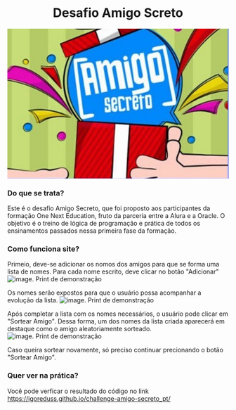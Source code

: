 <h1 align="center"> Desafio Amigo Screto </h1>

<img src="https://github.com/IgorEduss/challenge-amigo-secreto_pt/blob/main/assets/amigo_secreto.jpg" alt="imagem da capa do amigo secreto. Um amigo entregando um presente para outro amigo" align="center">

### Do que se trata?
Este é o desafio Amigo Secreto, que foi proposto aos participantes da formação One Next Education, fruto da parceria entre a Alura e a Oracle. O objetivo é o treino de lógica de programação e prática de todos os ensinamentos passados nessa primeira fase da formação.

### Como funciona site?
Primeio, deve-se adicionar os nomos dos amigos para que se forma uma lista de nomes. 
Para cada nome escrito, deve clicar no botão "Adicionar"
![image. Print de demonstração](https://github.com/user-attachments/assets/9c58f44e-0e53-4524-99e7-963d9a515e06)

Os nomes serão expostos para que o usuário possa acompanhar a evolução da lista.
![image. Print de demonstração](https://github.com/user-attachments/assets/0c71df74-e9ec-4c95-8aba-e65f2a894097)

Após completar a lista com os nomes necessários, o usuário pode clicar em "Sortear Amigo". Dessa forma, um dos nomes da lista criada aparecerá em destaque como o amigo aleatoriamente sorteado.
![image. Print de demonstração](https://github.com/user-attachments/assets/4fca9d97-07bf-4021-8180-236295c29515)

Caso queira sortear novamente, só preciso continuar precionando o botão "Sortear Amigo".

### Quer ver na prática?
Você pode verficar o resultado do código no link https://igoreduss.github.io/challenge-amigo-secreto_pt/
